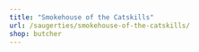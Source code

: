 ```yaml
---
title: "Smokehouse of the Catskills"
url: /saugerties/smokehouse-of-the-catskills/
shop: butcher
---
```

